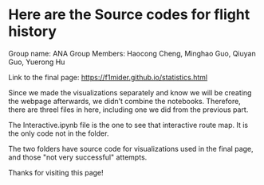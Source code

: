 # Here are the Source codes for flight history

Group name: ANA Group
Members: Haocong Cheng, Minghao Guo, Qiuyan Guo, Yuerong Hu

Link to the final page: https://f1mider.github.io/statistics.html

Since we made the visualizations separately and know we will be creating the webpage afterwards, we didn’t combine the notebooks. Therefore, there are threel files in here, including one we did from the previous part.

The Interactive.ipynb file is the one to see that interactive route map. It is the only code not in the folder.

The two folders have source code for visualizations used in the final page, and those "not very successful" attempts.

Thanks for visiting this page!
